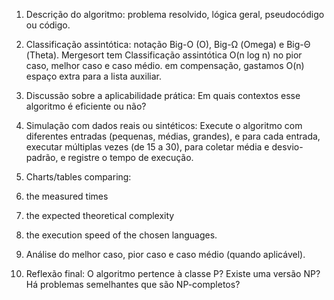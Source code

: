 1. Descrição do algoritmo: problema resolvido, lógica geral, pseudocódigo ou código.

2. Classificação assintótica: notação Big-O (O), Big-Ω (Omega) e Big-Θ (Theta).
Mergesort tem Classificação assintótica O(n log n) no pior caso, melhor caso e caso médio.
em compensação, gastamos O(n) espaço extra para a lista auxiliar.


3. Discussão sobre a aplicabilidade prática: Em quais contextos esse algoritmo é
eficiente ou não?


4. Simulação com dados reais ou sintéticos: Execute o algoritmo com diferentes
entradas (pequenas, médias, grandes), e para cada entrada, executar múltiplas vezes
(de 15 a 30), para coletar média e desvio-padrão, e registre o tempo de execução.

5. Charts/tables comparing:
1. the measured times
2. the expected theoretical complexity
3. the execution speed of the chosen languages.

6. Análise do melhor caso, pior caso e caso médio (quando aplicável).

7. Reflexão final: O algoritmo pertence à classe P? Existe uma versão NP? Há problemas
semelhantes que são NP-completos?